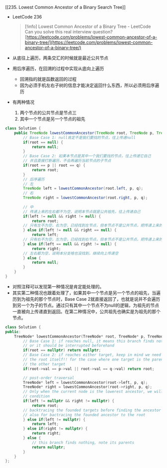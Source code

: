 [[235. Lowest Common Ancestor of a Binary Search Tree]]

- LeetCode 236
    
    > [!info] Lowest Common Ancestor of a Binary Tree - LeetCode  
    > Can you solve this real interview question?  
    > [https://leetcode.com/problems/lowest-common-ancestor-of-a-binary-tree/](https://leetcode.com/problems/lowest-common-ancestor-of-a-binary-tree/)  
    
- 从底往上遍历，两条交汇的时候就是最近公共节点
- 用后序遍历，在回溯的过程中实现从底向上遍历
    - 回溯指的就是函数返回的过程
    - 因为必须手机左右子树的信息才能决定返回什么东西，所以必须用后序遍历
- 有两种情况
    1. 两个节点的公共节点是节点三
    2. 其中一个节点是另一个节点的祖先

```Java
class Solution {
    public TreeNode lowestCommonAncestor(TreeNode root, TreeNode p, TreeNode q) {
        // Base Case 1: null肯定不是我们要找的节点，往上传递null
        if(root == null) {
            return null;
        }
        // Base Case 2: 如果本节点是其中一个我们要找的节点，往上传递它自己
        // 并且直接打断遍历，不会再遍历当前节点的子节点
        if(root == p || root == q) {
            return root;
        }
        // 后序遍历
        // 左
        TreeNode left = lowestCommonAncestor(root.left, p, q);
        // 右
        TreeNode right = lowestCommonAncestor(root.right, p, q);
        
        // 中
        // 传递上来的左右都不为空，说明本节点就是公共祖先，往上传递自己
        if(left != null && right != null) {
            return root;
        // 只有左不为空，右为空，已经找到左节点，但本节点不是公共节点，把传递上来的left继续向上传
        } else if(left != null && right == null) {
            return left;
        // 只有右不为空，左为空，已经找到右节点，但本节点不是公共节点，把传递上来的right继续向上传
        } else if(left == null && right != null) {
            return right;
        // 左右都为空，说明本分支啥也没找到，继续向上传递空
        } else {
            return null;
        }
    }
}
```

- 对照注释可以发现第一种情况是肯定能处理的。
- 其实第二种情况也跟着处理了，如果其中一个节点是另一个节点的祖先，当遍历到为祖先的那个节点时，Base Case 2就直接返回了，也就是说并不会遍历到另一个为子的节点。通过只有其中一个节点不为null的逻辑，为祖先的节点一直被向上传递直到返回。在第二种情况中，公共祖先也确实是为祖先的那个节点。

```C++
class Solution {
public:
    TreeNode* lowestCommonAncestor(TreeNode* root, TreeNode* p, TreeNode* q) {
        // Base Case 1: if reaches null, it means this branch finds nothing
        // or it should be interrupted beforehand
        if(root == nullptr) return nullptr;
        // Base Case 2: if reaches either target, keep in mind we need to return
        // the root itself!! for the case where one target is the parent of
        // the other target
        if(root->val == p->val || root->val == q->val) return root;

        // post-order traversal
        TreeNode* left = lowestCommonAncestor(root->left, p, q);
        TreeNode* right = lowestCommonAncestor(root->right, p, q);
        // Only when the current node is the lowerest ancestor, we will meet this
        // condition
        if(left != nullptr && right != nullptr) {
            return root;
        // backtracing the founded targets before finding the ancestor
        // also for bactracing the founded ancestor to the root
        } else if(left != nullptr) {
            return left;
        } else if(right != nullptr) {
            return right;
        } else {
            // this branch finds nothing, note its parents
            return nullptr;
        }
    }
};
```